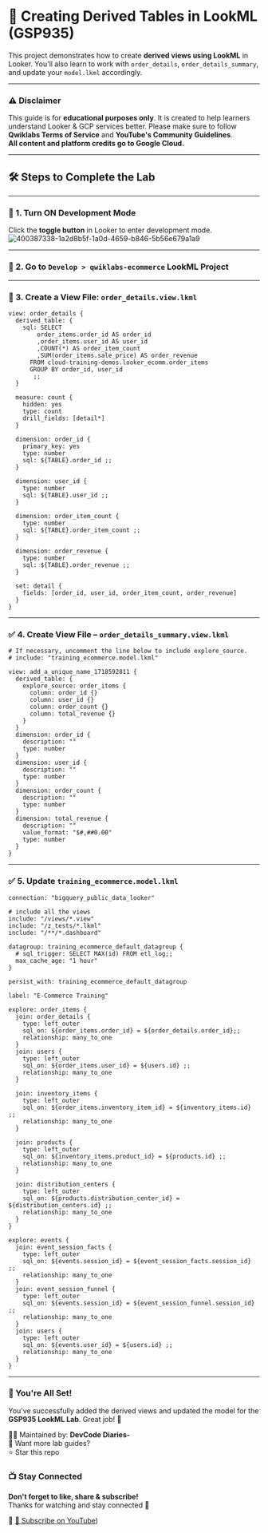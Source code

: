 # 🧠 Creating Derived Tables in LookML (GSP935)

This project demonstrates how to create **derived views using LookML** in Looker. You'll also learn to work with `order_details`, `order_details_summary`, and update your `model.lkml` accordingly.

---

### ⚠️ Disclaimer

This guide is for **educational purposes only**. It is created to help learners understand Looker & GCP services better. Please make sure to follow **Qwiklabs Terms of Service** and **YouTube's Community Guidelines**.  
**All content and platform credits go to Google Cloud.**

---

## 🛠️ Steps to Complete the Lab

---

### 🔧 1. Turn ON Development Mode
Click the **toggle button** in Looker to enter development mode.
![400387338-1a2d8b5f-1a0d-4659-b846-5b56e679a1a9](https://github.com/user-attachments/assets/7bf44c85-6099-4358-8dc0-541c79369f35)

---

### 📁 2. Go to `Develop > qwiklabs-ecommerce` LookML Project

---

### 🧾 3. Create a View File: `order_details.view.lkml`

```lookml
view: order_details {
  derived_table: {
    sql: SELECT
        order_items.order_id AS order_id
        ,order_items.user_id AS user_id
        ,COUNT(*) AS order_item_count
        ,SUM(order_items.sale_price) AS order_revenue
      FROM cloud-training-demos.looker_ecomm.order_items
      GROUP BY order_id, user_id
       ;;
  }

  measure: count {
    hidden: yes
    type: count
    drill_fields: [detail*]
  }

  dimension: order_id {
    primary_key: yes
    type: number
    sql: ${TABLE}.order_id ;;
  }

  dimension: user_id {
    type: number
    sql: ${TABLE}.user_id ;;
  }

  dimension: order_item_count {
    type: number
    sql: ${TABLE}.order_item_count ;;
  }

  dimension: order_revenue {
    type: number
    sql: ${TABLE}.order_revenue ;;
  }

  set: detail {
    fields: [order_id, user_id, order_item_count, order_revenue]
  }
}

```

---

### ✅ 4. Create View File – `order_details_summary.view.lkml`

```lookml
# If necessary, uncomment the line below to include explore_source.
# include: "training_ecommerce.model.lkml"

view: add_a_unique_name_1718592811 {
  derived_table: {
    explore_source: order_items {
      column: order_id {}
      column: user_id {}
      column: order_count {}
      column: total_revenue {}
    }
  }
  dimension: order_id {
    description: ""
    type: number
  }
  dimension: user_id {
    description: ""
    type: number
  }
  dimension: order_count {
    description: ""
    type: number
  }
  dimension: total_revenue {
    description: ""
    value_format: "$#,##0.00"
    type: number
  }
}

```

---

### ✅ 5. Update `training_ecommerce.model.lkml`

```lookml
connection: "bigquery_public_data_looker"

# include all the views
include: "/views/*.view"
include: "/z_tests/*.lkml"
include: "/**/*.dashboard"

datagroup: training_ecommerce_default_datagroup {
  # sql_trigger: SELECT MAX(id) FROM etl_log;;
  max_cache_age: "1 hour"
}

persist_with: training_ecommerce_default_datagroup

label: "E-Commerce Training"

explore: order_items {
  join: order_details {
    type: left_outer
    sql_on: ${order_items.order_id} = ${order_details.order_id};;
    relationship: many_to_one
  }
  join: users {
    type: left_outer
    sql_on: ${order_items.user_id} = ${users.id} ;;
    relationship: many_to_one
  }

  join: inventory_items {
    type: left_outer
    sql_on: ${order_items.inventory_item_id} = ${inventory_items.id} ;;
    relationship: many_to_one
  }

  join: products {
    type: left_outer
    sql_on: ${inventory_items.product_id} = ${products.id} ;;
    relationship: many_to_one
  }

  join: distribution_centers {
    type: left_outer
    sql_on: ${products.distribution_center_id} = ${distribution_centers.id} ;;
    relationship: many_to_one
  }
}

explore: events {
  join: event_session_facts {
    type: left_outer
    sql_on: ${events.session_id} = ${event_session_facts.session_id} ;;
    relationship: many_to_one
  }
  join: event_session_funnel {
    type: left_outer
    sql_on: ${events.session_id} = ${event_session_funnel.session_id} ;;
    relationship: many_to_one
  }
  join: users {
    type: left_outer
    sql_on: ${events.user_id} = ${users.id} ;;
    relationship: many_to_one
  }
}

```

---

### 🎉 You're All Set!

You’ve successfully added the derived views and updated the model for the **GSP935 LookML Lab**. Great job! 💪

👩‍💻 Maintained by: **DevCode Diaries-**  
📢 Want more lab guides?  
⭐ Star this repo  

### 📺 Stay Connected  
**Don't forget to like, share & subscribe!**  
Thanks for watching and stay connected 🙂  

🔗 [📌 Subscribe on YouTube](http://www.youtube.com/@DevCode6508))  

